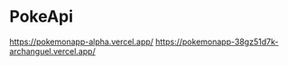 # PokeApi

https://pokemonapp-alpha.vercel.app/
https://pokemonapp-38gz51d7k-archanguel.vercel.app/
